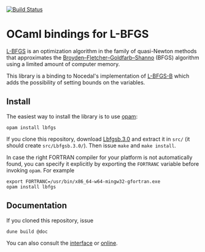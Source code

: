 [![Build Status](https://travis-ci.org/Chris00/L-BFGS-ocaml.svg?branch=master)](https://travis-ci.org/Chris00/L-BFGS-ocaml)

OCaml bindings for L-BFGS
=========================

[L-BFGS](https://en.wikipedia.org/wiki/Limited-memory_BFGS) is an
optimization algorithm in the family of quasi-Newton methods that
approximates the
[Broyden–Fletcher–Goldfarb–Shanno](https://en.wikipedia.org/wiki/Broyden%E2%80%93Fletcher%E2%80%93Goldfarb%E2%80%93Shanno_algorithm)
(BFGS) algorithm using a limited amount of computer memory.

This library is a binding to Nocedal's implementation of
[L-BFGS-B](http://users.eecs.northwestern.edu/~nocedal/lbfgsb.html)
which adds the possibility of setting bounds on the variables.

Install
-------

The easiest way to install the library is to use
[opam](https://opam.ocaml.org/):

    opam install lbfgs

If you clone this repository, download
[Lbfgsb.3.0](http://users.iems.northwestern.edu/~nocedal/Software/Lbfgsb.3.0.tar.gz)
and extract it in `src/` (it should create `src/Lbfgsb.3.0/`).
Then issue `make` and `make install`.

In case the right FORTRAN compiler for your platform is not
automatically found, you can specify it explicitly by exporting the
`FORTRANC` variable before invoking `opam`.  For example

    export FORTRANC=/usr/bin/x86_64-w64-mingw32-gfortran.exe
    opam install lbfgs


Documentation
-------------

If you cloned this repository, issue

    dune build @doc

You can also consult the [interface](src/lbfgs.mli) or
[online](https://Chris00.github.io/L-BFGS-ocaml/doc).
